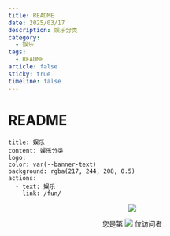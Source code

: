 ```yaml
---
title: README
date: 2025/03/17
description: 娱乐分类
category:
  - 娱乐
tags:
  - README
article: false
sticky: true
timeline: false
---
```

# README

```component VPBanner
title: 娱乐
content: 娱乐分类
logo: 
color: var(--banner-text)
background: rgba(217, 244, 208, 0.5)
actions:
  - text: 娱乐
    link: /fun/
```

<p align="center"> 
  <img src="https://cdn.jsdelivr.net/gh/jiange1236/jiange1236@main/github-metrics.svg" /> 
</p>
<p align="center"> 
  您是第  <img src="https://profile-counter.glitch.me/jiange1236/count.svg" />  位访问者
</p>

<Share colorful />